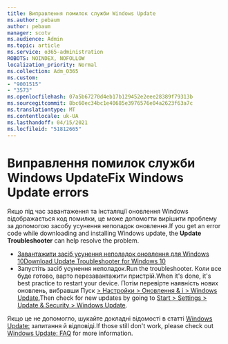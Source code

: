 ```yaml
---
title: Виправлення помилок служби Windows Update
ms.author: pebaum
author: pebaum
manager: scotv
ms.audience: Admin
ms.topic: article
ms.service: o365-administration
ROBOTS: NOINDEX, NOFOLLOW
localization_priority: Normal
ms.collection: Adm_O365
ms.custom:
- "9001515"
- "3573"
ms.openlocfilehash: 07a5b67270d4eb17b129452e2eee28389f79313b
ms.sourcegitcommit: 8bc60ec34bc1e40685e3976576e04a2623f63a7c
ms.translationtype: MT
ms.contentlocale: uk-UA
ms.lasthandoff: 04/15/2021
ms.locfileid: "51812665"
---
```

# <a name="fix-windows-update-errors"></a><span data-ttu-id="50cc1-102">Виправлення помилок служби Windows Update</span><span class="sxs-lookup"><span data-stu-id="50cc1-102">Fix Windows Update errors</span></span>

<span data-ttu-id="50cc1-103">Якщо під час завантаження та інсталяції оновлення Windows  відображається код помилки, це може допомогти вирішити проблему за допомогою засобу усунення неполадок оновлення.</span><span class="sxs-lookup"><span data-stu-id="50cc1-103">If you get an error code while downloading and installing Windows update, the **Update Troubleshooter** can help resolve the problem.</span></span>

- [<span data-ttu-id="50cc1-104">Завантажити засіб усунення неполадок оновлення для Windows 10</span><span class="sxs-lookup"><span data-stu-id="50cc1-104">Download Update Troubleshooter for Windows 10</span></span>](https://support.microsoft.com/help/4027322/windows-update-troubleshooter)
- <span data-ttu-id="50cc1-105">Запустіть засіб усунення неполадок.</span><span class="sxs-lookup"><span data-stu-id="50cc1-105">Run the troubleshooter.</span></span> <span data-ttu-id="50cc1-106">Коли все буде готово, варто перезавантажити пристрій.</span><span class="sxs-lookup"><span data-stu-id="50cc1-106">When it's done, it's best practice to restart your device.</span></span> <span data-ttu-id="50cc1-107">Потім перевірте наявність нових оновлень, вибравши Пуск [> Настройки > Оновлення & і > Windows Update.](ms-settings:windowsupdate)</span><span class="sxs-lookup"><span data-stu-id="50cc1-107">Then check for new updates by going to [Start > Settings > Update & Security > Windows Update](ms-settings:windowsupdate).</span></span>

<span data-ttu-id="50cc1-108">Якщо це не допомогло, шукайте докладні відомості в статті [Windows Update:](https://support.microsoft.com/help/12373/windows-update-faq) запитання й відповіді.</span><span class="sxs-lookup"><span data-stu-id="50cc1-108">If those still don't work, please check out [Windows Update: FAQ](https://support.microsoft.com/help/12373/windows-update-faq) for more information.</span></span>
